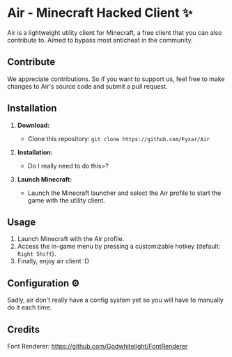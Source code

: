 # Air - Minecraft Hacked Client ✨

Air is a lightweight utility client for Minecraft, a free client that you can also contribute to. Aimed to bypass most anticheat in the community.

## Contribute

We appreciate contributions. So if you want to support us, feel free to make changes to Air's source code and submit a pull request.

## Installation 

1. **Download:**
    - Clone this repository: `git clone https://github.com/Fyxar/Air`

2. **Installation:**
    - Do I really need to do this>?

3. **Launch Minecraft:**
    - Launch the Minecraft launcher and select the Air profile to start the game with the utility client.

## Usage

1. Launch Minecraft with the Air profile.
2. Access the in-game menu by pressing a customizable hotkey (default: `Right Shift`).
3. Finally, enjoy air client :D

## Configuration ⚙️

Sadly, air don't really have a config system yet so you will have to manually do it each time.

## Credits
Font Renderer: https://github.com/Godwhitelight/FontRenderer
